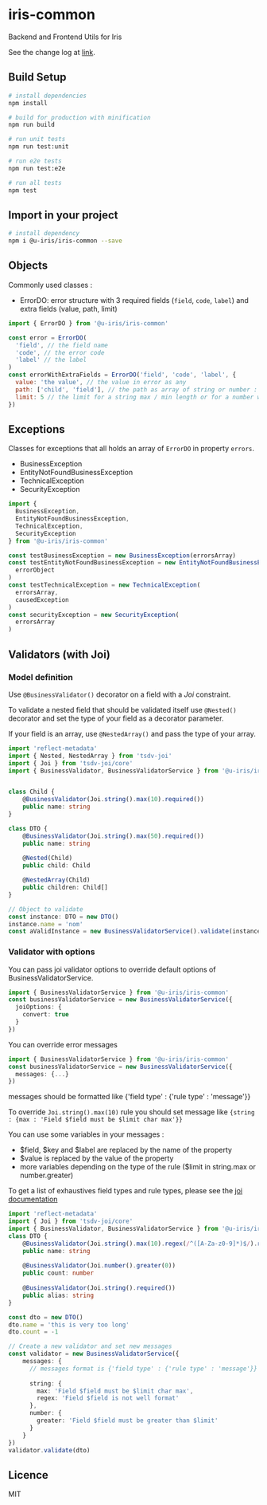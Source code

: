 # iris-common

Backend and Frontend Utils for Iris

See the change log at [link](release-notes.md).

## Build Setup

```bash
# install dependencies
npm install

# build for production with minification
npm run build

# run unit tests
npm run test:unit

# run e2e tests
npm run test:e2e

# run all tests
npm test
```

## Import in your project

```bash
# install dependency
npm i @u-iris/iris-common --save
```

## Objects

Commonly used classes :

- ErrorDO: error structure with 3 required fields (`field`, `code`, `label`) and extra fields (value, path, limit)

```js
import { ErrorDO } from '@u-iris/iris-common'

const error = ErrorDO(
  'field', // the field name 
  'code', // the error code
  'label' // the label
)
const errorWithExtraFields = ErrorDO('field', 'code', 'label', {
  value: 'the value', // the value in error as any
  path: ['child', 'field'], // the path as array of string or number : used to identify full path of field when the error is from a nested object (You can use index of array like ['children', 1, 'field'] which means the field 'field' of the 2nd element (index is from 0) of the array 'children'. 
  limit: 5 // the limit for a string max / min length or for a number which must be greater / lesser than
})
```

## Exceptions

Classes for exceptions that all holds an array of `ErrorDO` in property `errors`.

- BusinessException
- EntityNotFoundBusinessException
- TechnicalException
- SecurityException

```js
import {
  BusinessException,
  EntityNotFoundBusinessException,
  TechnicalException,
  SecurityException
} from '@u-iris/iris-common'

const testBusinessException = new BusinessException(errorsArray)
const testEntityNotFoundBusinessException = new EntityNotFoundBusinessException(
  errorObject
)
const testTechnicalException = new TechnicalException(
  errorsArray,
  causedException
)
const securityException = new SecurityException(
  errorsArray
)
```

## Validators (with Joi)

### Model definition

Use `@BusinessValidator()` decorator on a field with a _Joi_ constraint.

To validate a nested field that should be validated itself use `@Nested()` decorator and set the type of your field as a decorator parameter. 

If your field is an array, use `@NestedArray()` and pass the type of your array.

```typescript
import 'reflect-metadata'
import { Nested, NestedArray } from 'tsdv-joi'
import { Joi } from 'tsdv-joi/core'
import { BusinessValidator, BusinessValidatorService } from '@u-iris/iris-common'


class Child {
    @BusinessValidator(Joi.string().max(10).required())
    public name: string
}

class DTO {
    @BusinessValidator(Joi.string().max(50).required())
    public name: string
  
    @Nested(Child)
    public child: Child

    @NestedArray(Child)
    public children: Child[]
}

// Object to validate
const instance: DTO = new DTO()
instance.name = 'nom'
const aValidInstance = new BusinessValidatorService().validate(instance) // can throw BusinessException if instance is not valid
```
### Validator with options

You can pass joi validator options to override default options of BusinessValidatorService.

```typescript
import { BusinessValidatorService } from '@u-iris/iris-common'
const businessValidatorService = new BusinessValidatorService({
  joiOptions: {
    convert: true
  }
})
```

You can override error messages

```typescript
import { BusinessValidatorService } from '@u-iris/iris-common'
const businessValidatorService = new BusinessValidatorService({
  messages: {...}
})
```
messages should be formatted like {'field type' : {'rule type' : 'message'}}

To override `Joi.string().max(10)` rule you should set message like `{string : {max : 'Field $field must be $limit char max'}}`

You can use some variables in your messages : 
- $field, $key and $label are replaced by the name of the property
- $value is replaced by the value of the property
- more variables depending on the type of the rule ($limit in string.max or number.greater)
 
To get a list of exhaustives field types and rule types, please see the [joi documentation](https://github.com/hapijs/joi)

```typescript
import 'reflect-metadata'
import { Joi } from 'tsdv-joi/core'
import { BusinessValidator, BusinessValidatorService } from '@u-iris/iris-common'
class DTO {
    @BusinessValidator(Joi.string().max(10).regex(/^([A-Za-z0-9]*)$/).required())
    public name: string
    
    @BusinessValidator(Joi.number().greater(0))
    public count: number
    
    @BusinessValidator(Joi.string().required())
    public alias: string
}

const dto = new DTO()
dto.name = 'this is very too long'
dto.count = -1

// Create a new validator and set new messages
const validator = new BusinessValidatorService({
    messages: {
      // messages format is {'field type' : {'rule type' : 'message'}}
      
      string: {
        max: 'Field $field must be $limit char max',
        regex: 'Field $field is not well format'
      },
      number: {
        greater: 'Field $field must be greater than $limit'
      }
    }
})
validator.validate(dto)
```

## Licence
MIT
